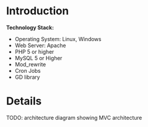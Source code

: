 # Introduction #

**Technology Stack:**

  * Operating System: Linux, Windows
  * Web Server: Apache
  * PHP 5 or higher
  * MySQL 5 or Higher
  * Mod\_rewrite
  * Cron Jobs
  * GD library


# Details #
TODO: architecture diagram showing MVC architecture